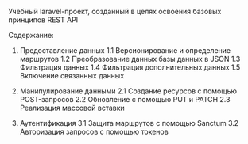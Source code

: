 Учебный laravel-проект, созданный в целях освоения базовых принципов REST API 

Содержание:

1. Предоставление данных
1.1 Версионирование и определение маршрутов 
1.2 Преобразование данных базы данных в JSON 
1.3 Фильтрация данных 
1.4 Фильтрация дополнительных данных 
1.5 Включение связанных данных 

2. Манипулирование данными
2.1 Создание ресурсов с помощью POST-запросов 
2.2 Обновление с помощью PUT и PATCH 
2.3 Реализация массовой вставки 

3. Аутентификация
3.1 Защита маршрутов с помощью Sanctum 
3.2 Авторизация запросов с помощью токенов 
